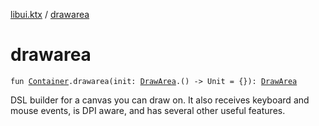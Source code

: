 [libui.ktx](README.md) / [drawarea](drawarea.md)

# drawarea

`fun `[`Container`](-container/README.md)`.drawarea(init: `[`DrawArea`](-draw-area/README.md)`.() -> Unit = {}): `[`DrawArea`](-draw-area/README.md)

DSL builder for a canvas you can draw on. It also receives keyboard and mouse events,
is DPI aware, and has several other useful features.

